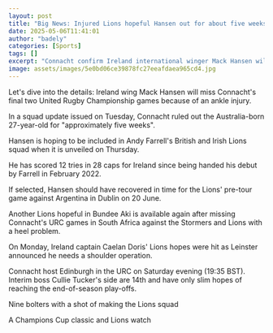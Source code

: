 ```yaml
---
layout: post
title: "Big News: Injured Lions hopeful Hansen out for about five weeks"
date: 2025-05-06T11:41:01
author: "badely"
categories: [Sports]
tags: []
excerpt: "Connacht confirm Ireland international winger Mack Hansen will miss 'approximately' five weeks with an ankle injury."
image: assets/images/5e0bd06ce39878fc27eeafdaea965cd4.jpg
---
```


Let's dive into the details: Ireland wing Mack Hansen will miss Connacht's final two United Rugby Championship games because of an ankle injury. 

In a squad update issued on Tuesday, Connacht ruled out the Australia-born 27-year-old for "approximately five weeks". 

Hansen is hoping to be included in Andy Farrell's British and Irish Lions squad when it is unveiled on Thursday.

He has scored 12 tries in 28 caps for Ireland since being handed his debut by Farrell in February 2022.

If selected, Hansen should have recovered in time for the Lions' pre-tour game against Argentina in Dublin on 20 June.

Another Lions hopeful in Bundee Aki is available again after missing Connacht's URC games in South Africa against the Stormers and Lions with a heel problem.

On Monday, Ireland captain Caelan Doris' Lions hopes were hit as Leinster announced he needs a shoulder operation.

Connacht host Edinburgh in the URC on Saturday evening (19:35 BST). Interim boss Cullie Tucker's side are 14th and have only slim hopes of reaching the end-of-season play-offs.

Nine bolters with a shot of making the Lions squad

A Champions Cup classic and Lions watch

